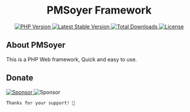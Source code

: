 <h1 align="center">
    PMSoyer Framework
</h1>

<p align="center">
    <a href="https://packagist.org/packages/soyer/framework">
        <img src="https://img.shields.io/badge/PHP-7.4.30-blue" alt="PHP Version">
    </a>
    <a href="https://packagist.org/packages/soyer/framework">
        <img src="https://img.shields.io/packagist/v/soyer/framework" alt="Latest Stable Version">
    </a>
    <a href="https://packagist.org/packages/soyer/framework">
        <img src="https://img.shields.io/packagist/dt/soyer/framework" alt="Total Downloads">
    </a>
    <a href="https://packagist.org/packages/soyer/framework">
        <img src="https://img.shields.io/github/license/mantvmass/PMSoyer?color=%236cc644" alt="License">
    </a>
</p>


## About PMSoyer
This is a PHP Web framework, Quick and easy to use.


## Donate
<p>
    <a href="https://github.com/sponsors/mantvmass">
        <img src="https://img.shields.io/badge/Sponsor-GitHub-b60abf.svg" alt="Sponsor">
    </a>
    <img src="https://img.shields.io/badge/Kasikorn_Bank-0608905863-08a103.svg" alt="Sponsor">

    Thanks for your support! 🎉
</p>
